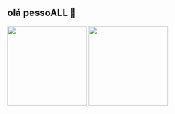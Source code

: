 ## olá pessoALL 👋

<div>
<a href="https://github.com/LuigiSilvaNigro">
<img loading="lazy" height="180em" src="https://github-readme-stats.vercel.app/api/top-langs/?username=LuigiSilvaNigro&layout=compact&langs_count=7&theme=dracula"/>
<img loading="lazy" height="180em" src="https://github-readme-stats.vercel.app/api?username=LuigiSilvaNigro&show_icons=true&theme=dracula&include_all_commits=true&count_private=true"/>
</div>
  
<!--
*LuigiSilvaNigro/LuigiSilvaNigro* is a ✨ special ✨ repository because its README.md (this file) appears on your GitHub profile.

Here are some ideas to get you started:

- 🔭 I’m currently working on ...
- 🌱 I’m currently learning ...
- 👯 I’m looking to collaborate on ...
- 🤔 I’m looking for help with ...
- 💬 Ask me about ...
- 📫 How to reach me: ...
- 😄 Pronouns: ...
- ⚡ Fun fact: ...
-->
